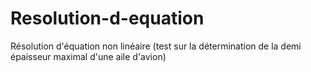 # Resolution-d-equation
Résolution d'équation non linéaire (test sur la détermination de la demi épaisseur maximal d'une aile d'avion)

